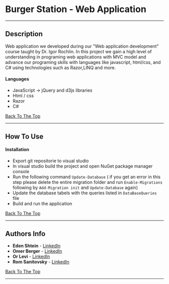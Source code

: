 # Burger Station - Web Application

---

## Description

Web application we developed during our "Web application development" course taught by Dr. Igor Rochlin.
In this project we gain a high level of understanding in programing web applications with MVC model and advance our
programing skills with languages like javascript, html/css, and C# using technologies such as Razor,LINQ and more.

#### Languages

- JavaScript -> jQuery and d3js libraries
- Html / css
- Razor
- C#

[Back To The Top](#Table-of-Contents)

---

## How To Use

#### Installation

- Export git repositorie to visual studio
- In visual studio build the project and open NuGet package manager console
- Run the following command ```Update-Database``` ( if you get an error in this step please delete the entire migration
folder and run ```Enable-Migrations``` following by ```Add-Migration init``` and ```Update-Database``` again)
- Update the database tabels with the queries listed in ```DataBaseQueries``` file 
- Build and run the application


[Back To The Top](#Table-of-Contents)

---
## Authors Info

* **Eden Shtein** - [LinkedIn](https://www.linkedin.com/in/edenshtein/)
* **Omer Berger** - [LinkedIn](https://www.linkedin.com/in/omerberger/)
* **Or Levi** - [LinkedIn](https://www.linkedin.com/in/orlevi13/)
* **Rom Sanitovsky** - [LinkedIn](https://www.linkedin.com/in/rom-sanitovsky-a38272197/)

[Back To The Top](#Table-of-Contents)

---
